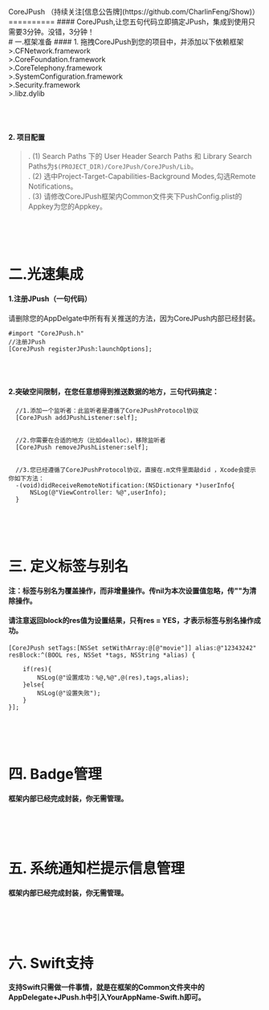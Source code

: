 
<br/>
CoreJPush （持续关注[信息公告牌](https://github.com/CharlinFeng/Show)）
==========
#### CoreJPush,让您五句代码立即搞定JPush，集成到使用只需要3分钟。没错，3分钟！

<br/>
# 一.框架准备
#### 1. 拖拽CoreJPush到您的项目中，并添加以下依赖框架
>.CFNetwork.framework<br/>
>.CoreFoundation.framework<br/>
>.CoreTelephony.framework<br/>
>.SystemConfiguration.framework<br/>
>.Security.framework<br/>
>.libz.dylib<br/>

<br/><br/>
#### 2. 项目配置
>. (1) Search Paths 下的 User Header Search Paths 和 Library Search Paths为`$(PROJECT_DIR)/CoreJPush/CoreJPush/Lib`。<br/>
>. (2) 选中Project-Target-Capabilities-Background Modes,勾选Remote Notifications。<br/>
>. (3) 请修改CoreJPush框架内Common文件夹下PushConfig.plist的Appkey为您的Appkey。<br/>

<br/><br/><br/>
# 二.光速集成

#### 1.注册JPush（一句代码）
请删除您的AppDelgate中所有有关推送的方法，因为CoreJPush内部已经封装。

    #import "CoreJPush.h"
    //注册JPush
    [CoreJPush registerJPush:launchOptions];
    
<br/><br/>
#### 2.突破空间限制，在您任意想得到推送数据的地方，三句代码搞定：

      //1.添加一个监听者：此监听者是遵循了CoreJPushProtocol协议
      [CoreJPush addJPushListener:self];
      
      
      //2.你需要在合适的地方（比如dealloc），移除监听者
      [CoreJPush removeJPushListener:self];
      
      
      //3.您已经遵循了CoreJPushProtocol协议，直接在.m文件里面敲did ，Xcode会提示你如下方法：
      -(void)didReceiveRemoteNotification:(NSDictionary *)userInfo{
          NSLog(@"ViewController: %@",userInfo);
      }


<br/><br/><br/>
# 三. 定义标签与别名
#### 注：标签与别名为覆盖操作，而非增量操作。传nil为本次设置值忽略，传""为清除操作。
#### 请注意返回block的res值为设置结果，只有res = YES，才表示标签与别名操作成功。

    [CoreJPush setTags:[NSSet setWithArray:@[@"movie"]] alias:@"12343242" resBlock:^(BOOL res, NSSet *tags, NSString *alias) {
        
        if(res){
            NSLog(@"设置成功：%@,%@",@(res),tags,alias);
        }else{
            NSLog(@"设置失败");
        }
    }];


<br/><br/><br/>
# 四. Badge管理
#### 框架内部已经完成封装，你无需管理。


<br/><br/><br/>
# 五. 系统通知栏提示信息管理
#### 框架内部已经完成封装，你无需管理。


<br/><br/><br/>
# 六. Swift支持
#### 支持Swift只需做一件事情，就是在框架的Common文件夹中的AppDelegate+JPush.h中引入YourAppName-Swift.h即可。
